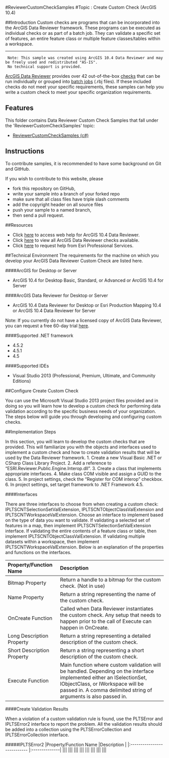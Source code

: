 #ReviewerCustomCheckSamples
#Topic : Create Custom Check (ArcGIS 10.4)

##Introduction
Custom checks are programs that can be incorporated into the ArcGIS Data Reviewer framework. These programs can be executed as individual checks or as part of a batch job. They can validate a specific set of features, an entire feature class or multiple feature classes/tables within a workspace.

----------
     Note: This sample was created using ArcGIS 10.4 Data Reviewer and may be freely used and redistributed "AS-IS". 
     No technical support is provided.

[ArcGIS Data Reviewer](http://www.esri.com/software/arcgis/extensions/arcgis-data-reviewer/index.html) provides over 42 out-of-the-box [checks](http://desktop.arcgis.com/en/arcmap/latest/extensions/data-reviewer/checks-in-data-reviewer.htm) that can be run individually or grouped into [batch jobs](http://desktop.arcgis.com/en/arcmap/latest/extensions/data-reviewer/batch-jobs-and-data-reviewer.htm) (.rbj files). If these included checks do not meet your specific requirements, these samples can help you write a custom check to meet your specific organization requirements.

## Features

This folder contains Data Reviewer Custom Check Samples that fall under the 'ReviewerCustomCheckSamples' topic:

* [ReviewerCustomCheckSamples (c#)](https://github.com/dheerajv/ReviewerCustomCheckSamples)  


## Instructions

To contribute samples, it is recommended to have some background on Git and GitHub. 

If you wish to contribute to this website, please  
* fork this repository on GitHub,  
* write your sample into a branch of your forked repo  
 * make sure that all class files have triple slash comments  
 * add the copyright header on all source files  
* push your sample to a named branch, 
* then send a pull request.

##Resources
* Click [here](http://desktop.arcgis.com/en/arcmap/latest/extensions/data-reviewer/what-is-data-reviewer.htm) to access web help for ArcGIS 10.4 Data Reviewer.
* Click [here](http://desktop.arcgis.com/en/arcmap/latest/extensions/data-reviewer/pdf/Reviewer_check_poster.pdf) to view all ArcGIS Data Reviewer checks available.
* Click [here](http://www.esri.com/services/professional-services/request-services) to request help from Esri Professional Services.

##Technical Environment
The requirements for the machine on which you develop your ArcGIS Data Reviewer Custom Check are listed here.

####ArcGIS for Desktop or Server

* ArcGIS 10.4 for Desktop Basic, Standard, or Advanced or  ArcGIS 10.4 for Server

####ArcGIS Data Reviewer for Desktop or Server

* ArcGIS 10.4 Data Reviewer for Desktop or Esri Production Mapping 10.4 or ArcGIS 10.4 Data Reviewer for Server

Note: If you currently do not have a licensed copy of ArcGIS Data Reviewer, you can request a free 60-day trial [here](http://www.esri.com/apps/products/offers/mapping/index.cfm?prd=reviewer).

####Supported .NET framework

* 4.5.2 
* 4.5.1 
* 4.5 

####Supported IDEs

* Visual Studio 2013 (Professional, Premium, Ultimate, and Community Editions) 

##Configure Create Custom Check

You can use the Microsoft Visual Studio 2013 project files provided and in doing so you will learn how to develop a custom check for performing data validation according to the specific business needs of your organization. The steps below will guide you through developing and configuring custom checks.

##Implementation Steps

In this section, you will learn to develop the custom checks that are provided. This will familiarize you with the objects and interfaces used to implement a custom check and how to create validation results that will be used by the Data Reviewer framework.
     1. Create a new Visual Basic .NET or CSharp Class Library Project.
     2. Add a reference to “ESRI.Reviewer.Public.Engine.Interop.dll”.
     3. Create a class that implements appropriate interfaces.
     4. Make class COM visible and assign a GUID to the class.
     5. In project settings, check the “Register for COM interop” checkbox.
     6. In project settings, set target framework to .NET Framework 4.5.

####Interfaces

There are three interfaces to choose from when creating a custom check: IPLTSCNTSelectionSetValExtension, IPLTSCNTObjectClassValExtension and IPLTSCNTWorkspaceValExtension. Choose an interface to implement based on the type of data you want to validate. If validating a selected set of features in a map, then implement IPLTSCNTSelectionSetValExtension interface. If validating the entire contents of a feature class or table, then implement IPLTSCNTObjectClassValExtension. If validating multiple datasets within a workspace, then implement IPLTSCNTWorkspaceValExtension. Below is an explanation of the properties and functions on the interfaces.

|Property/Function Name       |Description               |
|:--------------------------- |:--------------|
|Bitmap Property              |Return a handle to a bitmap for the custom check. (Not in use)|
|Name Property                |Return a string representing the name of the custom check.|
|OnCreate Function            |Called when Data Reviewer instantiates the custom check. Any setup that needs to happen prior to the call of Execute can happen in OnCreate.|
|Long Description Property    |Return a string representing a detailed description of the custom check.|
|Short Description Property   |Return a string representing a short description of the custom check.|
|Execute Function             |Main function where custom validation will be handled. Depending on the interface implemented either an ISelectionSet, IObjectClass, or IWorkspace will be passed in. A comma delimited string of arguments is also passed in.|

####Create Validation Results

When a violation of a custom validation rule is found, use the PLTSError and IPLTSError2 interface to report the problem. All the validation results should be added into a collection using the PLTSErrorCollection and IPLTSErrorCollection interface.

#####IPLTSError2
|Property/Function Name       |Description               |
|:--------------------------- |:--------------|
|||
|||
|||
|||
|||
|||
|||
|||
